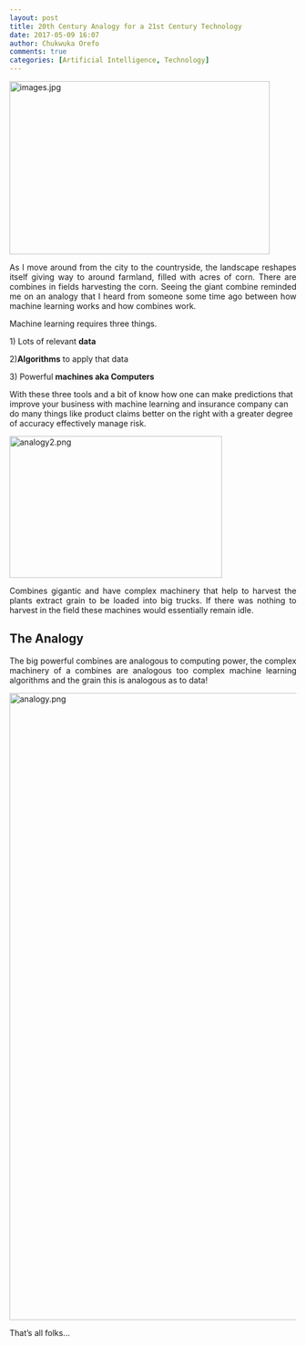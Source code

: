 ```yaml
---
layout: post
title: 20th Century Analogy for a 21st Century Technology
date: 2017-05-09 16:07
author: Chukwuka Orefo
comments: true
categories: [Artificial Intelligence, Technology]
---
```

<p style="text-align:justify;"><img class="alignnone  wp-image-159" src="https://apragmatic.files.wordpress.com/2018/08/images.jpg" alt="images.jpg" width="457" height="304" /></p>
<p style="text-align:justify;">As I move around from the city to the countryside, the landscape reshapes itself giving way to around farmland, filled with acres of corn. There are combines in fields harvesting the corn. Seeing the giant combine reminded me on an analogy that I heard from someone some time ago between how machine learning works and how combines work.</p>
<p style="text-align:justify;">Machine learning requires three things.</p>
<p style="text-align:justify;">1) Lots of relevant <strong>data</strong></p>
<p style="text-align:justify;">2)<strong>Algorithms</strong> to apply that data</p>
<p style="text-align:justify;">3) Powerful <strong>machines aka Computers</strong></p>
With these three tools and a bit of know how one can make predictions that improve your business with machine learning and insurance company can do many things like product claims better on the right with a greater degree of accuracy effectively manage risk.
<p style="text-align:justify;"><img class="alignnone  wp-image-158" src="https://apragmatic.files.wordpress.com/2018/08/analogy2.png" alt="analogy2.png" width="373" height="249" /></p>
<p style="text-align:justify;">Combines gigantic and have complex machinery that help to harvest the plants extract grain to be loaded into big trucks. If there was nothing to harvest in the field these machines would essentially remain idle.</p>

<h2>The Analogy</h2>
<p style="text-align:justify;">The big powerful combines are analogous to computing power, the complex machinery of a combines are analogous too complex machine learning algorithms and the grain this is analogous as to data!</p>
<p style="text-align:justify;"></p>
<img class="alignnone size-full wp-image-157" src="https://apragmatic.files.wordpress.com/2018/08/analogy.png" alt="analogy.png" width="1101" />
<p style="text-align:justify;">That’s all folks...</p>
<p style="text-align:justify;"></p>
